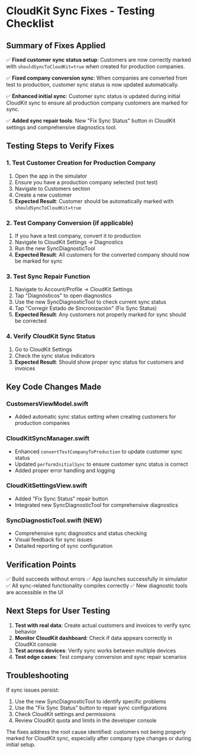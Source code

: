 # CloudKit Sync Fixes - Testing Checklist

## Summary of Fixes Applied

✅ **Fixed customer sync status setup**: Customers are now correctly marked with `shouldSyncToCloudKit=true` when created for production companies.

✅ **Fixed company conversion sync**: When companies are converted from test to production, customer sync status is now updated automatically.

✅ **Enhanced initial sync**: Customer sync status is updated during initial CloudKit sync to ensure all production company customers are marked for sync.

✅ **Added sync repair tools**: New "Fix Sync Status" button in CloudKit settings and comprehensive diagnostics tool.

## Testing Steps to Verify Fixes

### 1. Test Customer Creation for Production Company
1. Open the app in the simulator
2. Ensure you have a production company selected (not test)
3. Navigate to Customers section
4. Create a new customer
5. **Expected Result**: Customer should be automatically marked with `shouldSyncToCloudKit=true`

### 2. Test Company Conversion (if applicable)
1. If you have a test company, convert it to production
2. Navigate to CloudKit Settings → Diagnostics
3. Run the new SyncDiagnosticTool
4. **Expected Result**: All customers for the converted company should now be marked for sync

### 3. Test Sync Repair Function
1. Navigate to Account/Profile → CloudKit Settings
2. Tap "Diagnósticos" to open diagnostics
3. Use the new SyncDiagnosticTool to check current sync status
4. Tap "Corregir Estado de Sincronización" (Fix Sync Status)
5. **Expected Result**: Any customers not properly marked for sync should be corrected

### 4. Verify CloudKit Sync Status
1. Go to CloudKit Settings
2. Check the sync status indicators
3. **Expected Result**: Should show proper sync status for customers and invoices

## Key Code Changes Made

### CustomersViewModel.swift
- Added automatic sync status setting when creating customers for production companies

### CloudKitSyncManager.swift  
- Enhanced `convertTestCompanyToProduction` to update customer sync status
- Updated `performInitialSync` to ensure customer sync status is correct
- Added proper error handling and logging

### CloudKitSettingsView.swift
- Added "Fix Sync Status" repair button
- Integrated new SyncDiagnosticTool for comprehensive diagnostics

### SyncDiagnosticTool.swift (NEW)
- Comprehensive sync diagnostics and status checking
- Visual feedback for sync issues
- Detailed reporting of sync configuration

## Verification Points

✅ Build succeeds without errors
✅ App launches successfully in simulator  
✅ All sync-related functionality compiles correctly
✅ New diagnostic tools are accessible in the UI

## Next Steps for User Testing

1. **Test with real data**: Create actual customers and invoices to verify sync behavior
2. **Monitor CloudKit dashboard**: Check if data appears correctly in CloudKit console
3. **Test across devices**: Verify sync works between multiple devices
4. **Test edge cases**: Test company conversion and sync repair scenarios

## Troubleshooting

If sync issues persist:
1. Use the new SyncDiagnosticTool to identify specific problems
2. Use the "Fix Sync Status" button to repair sync configurations
3. Check CloudKit settings and permissions
4. Review CloudKit quota and limits in the developer console

The fixes address the root cause identified: customers not being properly marked for CloudKit sync, especially after company type changes or during initial setup.
